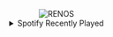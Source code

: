 <div align="center">
<picture>
    <source media="(prefers-color-scheme: dark)" srcset="https://i.ibb.co/7t3GN7ZF/output-gif.gif">
    <source media="(prefers-color-scheme: light)" srcset="https://i.ibb.co/7t3GN7ZF/output-gif.gif">
    <img alt="RENOS" src="https://i.ibb.co/7t3GN7ZF/output-gif.gif">
</picture>
<details>
<summary>Spotify Recently Played</summary>
<img src="https://spotify-recently-played-readme.vercel.app/api?user=31d6d6zerc5ct6kck32na2ozsqf4&unique=1&width=400" alt="Spotify" />
</details>
</div>

<!-- Image deletion URL: https://ibb.co/yFz8BLZJ/468df6db62b0f928dd25f4b56d599077 -->